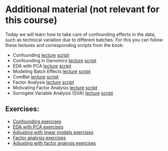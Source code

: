 # Additional material (not relevant for this course)

Today we will learn how to take care of confounding effects in the data, such as technical variation due to different batches.
For this you can follow these lectures and corresponding scripts from the book:


- Confounding [lecture](https://www.youtube.com/watch?v=aqUpNV8pgRs)  [script](http://genomicsclass.github.io/book/pages/confounding.html)
- Confounding in Genomics [lecture](https://www.youtube.com/watch?v=f8IM3KfUCH0)  [script](http://genomicsclass.github.io/book/pages/confounding.html)
- EDA with PCA [lecture](https://www.youtube.com/watch?v=4Gnxh5HgJlM)  [script](http://genomicsclass.github.io/book/pages/eda_with_pca.html)
- Modeling Batch Effects [lecture](https://www.youtube.com/watch?v=QE5Qev9AdE8)  [script](http://genomicsclass.github.io/book/pages/intro_to_batch_effects.html)
- ComBat [lecture](https://www.youtube.com/watch?v=YqoG1wt5ZdU)  [script](http://genomicsclass.github.io/book/pages/adjusting_with_linear_models.html)
- Factor Analysis [lecture](https://www.youtube.com/watch?v=0ixPQr7-eYk)  [script](http://genomicsclass.github.io/book/pages/factor_analysis.html)
- Motivating Factor Analysis [lecture](https://www.youtube.com/watch?v=_7agXi7xdwE)  [script](http://genomicsclass.github.io/book/pages/factor_analysis.html)
 - Surrogate Variable Analysis (SVA) [lecture](https://www.youtube.com/watch?v=cdJ4Ta4Y5Ow)  [script](http://genomicsclass.github.io/book/pages/adjusting_with_factor_analysis.html)


## Exercises:

-   [Confounding exercises](http://genomicsclass.github.io/book/pages/confounding_exercises.html)
-   [EDA with PCA exercises](http://genomicsclass.github.io/book/pages/eda_with_pca_exercises.html)
-   [Adjusting with linear models exercises](http://genomicsclass.github.io/book/pages/adjusting_with_linear_models_exercises.html)
-   [Factor analysis exercises](http://genomicsclass.github.io/book/pages/factor_analysis_exercises.html)
-   [Adjusting with factor analysis exercises](http://genomicsclass.github.io/book/pages/adjusting_with_factor_analysis_exercises.html)
